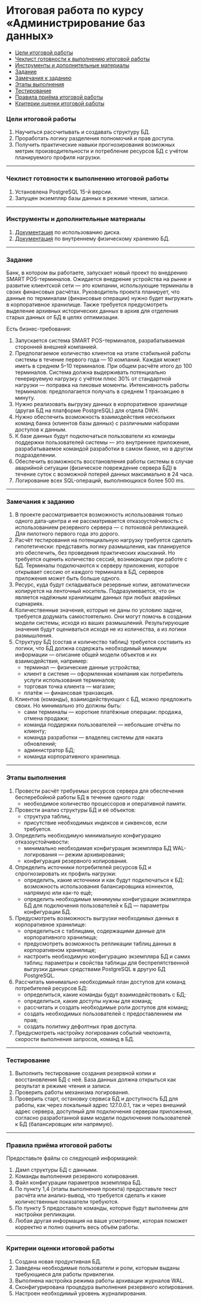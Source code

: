 # Итоговая работа по курсу «Администрирование баз данных»* [Цели итоговой работы](#цели-итоговой-работы)* [Чеклист готовности к выполнению итоговой работы](#Чеклист-готовности-к-выполнению-итоговой-работы)* [Инструменты и дополнительные материалы](#Инструменты-и-дополнительные-материалы)* [Задание](#задание)* [Замечания к заданию](#замечания-к-заданию) * [Этапы выполнения](#этапы-выполнения) * [Тестирование](#тестирование) * [Правила приёма итоговой работы](#правила-приёма-итоговой-работы)* [Критерии оценки итоговой работы](#критерии-оценки-итоговой-работы)### Цели итоговой работы1. Научиться рассчитывать и создавать структуру БД.2. Проработать логику разделения полномочий и прав доступа.3. Получить практические навыки прогнозирования возможных метрик производительности и потребление ресурсов БД с учётом планируемого профиля нагрузки.------### Чеклист готовности к выполнению итоговой работы1. Установлена PostgreSQL 15-й версии.2. Запущен экземпляр базы данных в режиме чтения, записи.------### Инструменты и дополнительные материалы1. [Документация](https://postgrespro.ru/docs/postgresql/15/diskusage) по использованию диска. 2. [Документация](https://postgrespro.ru/docs/postgresql/15/storage) по внутреннему физическому хранению БД. ------### Задание Банк, в котором вы работаете, запускает новый проект по внедрению SMART POS-терминалов.Ожидается внедрение устройства на рынке и развитие клиентской сети — это компании, использующие терминалы в своих финансовых расчётах.Руководитель проекта планирует, что данные по терминалам (финансовые операции) нужно будет выгружать в корпоративное хранилище.Также требуется предусмотреть выделение архивных исторических данных в архив для отделения старых данных от БД в целях оптимизации. Есть бизнес-требования:1. Запускается система SMART POS-терминалов, разрабатываемая сторонней внешней компанией.2. Предполагаемое количество клиентов на этапе стабильной работы системы в течение первого года — 10 компаний. Каждая может иметь в среднем 5–10 терминалов. При общем расчёте итого до 100 терминалов. Система должна выдерживать потенциально генерируемую нагрузку с учётом плюс 30% от стандартной нагрузки — поправка на пиковые моменты. Интенсивность работы терминалов: предполагается получать в среднем 1 транзакцию в минуту.3. Нужно реализовать выгрузку данных в корпоративное хранилище (другая БД на платформе PostgreSQL) для отдела DWH.4. Нужно обеспечить возможность взаимодействия нескольких команд банка (клиентов базы данных) с различными наборами доступов к данным.5. К базе данных будут подключаться пользователи из команды поддержки пользователей системы — это внутреннее приложение, разрабатываемое командой разработки в самом банке, но в другом подразделении.6. Обеспечить возможность восстановления работы системы в случае аварийной ситуации (физическое повреждение сервера БД) в течение суток с возможной потерей данных максимально в 24 часа.7. Логирование всех SQL-операций, выполняющихся более 500 ms.  ---### Замечания к заданию1. В проекте рассматривается возможность использования только одного дата-центра и не рассматривается отказоустойчивость с использованием резервного сервера — с потоковой репликацией. Для пилотного первого года это дорого.2. Расчёт тестирования на потенциальную нагрузку требуется сделать гипотетически: представить логику размышления, как планируется это обеспечить, без проведения практических изысканий. Но требуется оценить количество сессий, возникающих при работе с БД. Терминалы подключаются к серверу приложения, которое открывает сессию от каждого терминала в БД, серверов приложения может быть больше одного.3. Ресурс, куда будут складываться резервные копии, автоматически копируется на ленточный носитель. Подразумевается, что он является надёжным хранилищем данных при любых аварийных сценариях.4. Количественные значения, которые не даны по условию задачи, требуется додумать самостоятельно. Они могут помочь в создании модели системы, исходя из ваших размышлений. Результирующие значения будут оцениваться исходя не из количества, а из логики размышления.5. Структуру БД (состав и количество таблиц) требуется составить из логики, что БД должна содержать необходимый минимум информации — описание общей модели объектов и их взаимодействия, например:   - терминал — физические данные устройства;   - клиент в системе — оформленная компания как потребитель услуги использования терминалов;    - торговая точка клиента — магазин;   - платёж — финансовая транзакция.6. Клиентов (команды), взаимодействующих с БД, можно предложить своих. Но минимально это должны быть:     - сами терминалы — короткие платёжные операции: продажа, отмена продажи;    - команда поддержки пользователей — небольшие отчёты по клиенту;    - команда разработки — владелец системы для наката обновлений;    - администратор БД;    - команда корпоративного хранилища.  ---### Этапы выполнения1. Провести расчёт требуемых ресурсов сервера для обеспечения бесперебойной работы БД в течение одного года:   - необходимое количество процессоров и оперативной памяти.2. Провести анализ структуры БД и её объектов:   - структура таблиц,   - присутствие необходимых индексов и сиквенсов, если требуется.3. Определить необходимую минимальную конфигурацию отказоустойчивости:   - минимально необходимая конфигурация экземпляра БД WAL-логирования — режим архивирования;   - конфигурация резервного копирования.4. Определить источники потребителей ресурсов БД и спрогнозировать их профиль нагрузки:   - определить, какие источники и как будут подключаться к БД: возможность использования балансировщика коннектов, напрямую или как-то ещё;   - определить необходимые минимумы конфигурации экземпляра БД для подключения пользователей к БД — параметры конфигурации БД.5. Предусмотреть возможность выгрузки необходимых данных в корпоративное хранилище:   - определиться с таблицами, содержащими данные для корпоративного хранилища;   - предусмотреть возможность репликации таблиц данных в корпоративном хранилище;   - настроить необходимую конфигурацию экземпляра БД и самих таблиц: параметры и свойства таблицы для беспрепятственной выгрузки данных средствами PostgreSQL в другую БД PostgreSQL.6. Рассчитать минимально необходимый план доступов для команд потребителей ресурсов БД:   - определиться, какие команды будут взаимодействовать с БД;   - определиться, какие доступы нужны для команд;   - рассчитать и создать необходимые роли доступов для команд;   - создать необходимых пользователей с предоставлением им прав;   - создать политику дефолтных прав доступа.7. Предусмотреть настройку логирования событий чекпоинта, скорости выполнения запросов, команд в БД.---###  Тестирование1. Выполнить тестирование создания резервной копии и восстановления БД с неё. База данных должна открыться как результат в режиме чтения и записи.2. Проверить работы механизма логирования.3. Проверить старт, остановку сервиса БД и доступность БД для работы, как через локальный адрес 127.0.0.1, так и через внешний адрес сервера, доступный для подключения серверам приложения, согласно разработанной вами модели подключения пользователей к БД (балансировщик или напрямую). ---###  Правила приёма итоговой работыПредоставьте файлы со следующей информацией:1. Дамп структуры БД с данными.2. Команды выполнения резервного копирования.3. Файл конфигурации параметров экземпляра БД.4. По пункту 1,4 (этапы выполнения проекта) предоставьте текст расчёта или анализ-вывод, что требуется сделать и какие количественные показатели требуются.5. По пункту 5 предоставьте команды, которые будут выполнены для настройки репликации.6. Любая другая информация на ваше усмотрение, которая поможет корректно и полно оценить весь объём работы.---### Критерии оценки итоговой работы1. Создана новая продуктивная БД.2. Заведены необходимые пользователи и роли, которым выданы требующиеся для работы привилегии.3. Выполнена настройка режима работы архивации журналов WAL.4. Сконфигурирована процедура выполнения резервного копирования.5. Настроен необходимый уровень журналирования.